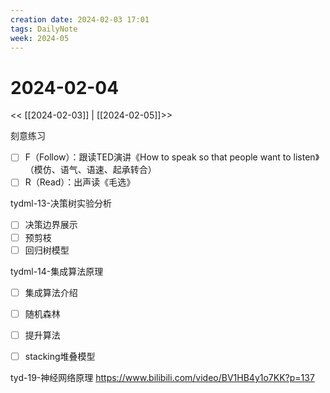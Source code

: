 ```yaml
---
creation date: 2024-02-03 17:01
tags: DailyNote
week: 2024-05
---
```


# 2024-02-04

<< [[2024-02-03]] | [[2024-02-05]]>>

刻意练习
- [ ] F（Follow）：跟读TED演讲《How to speak so that people want to listen》（模仿、语气、语速、起承转合）
- [ ] R（Read）：出声读《毛选》

tydml-13-决策树实验分析
- [ ] 决策边界展示
- [ ] 预剪枝
- [ ] 回归树模型

tydml-14-集成算法原理
- [ ] 集成算法介绍
- [ ] 随机森林
- [ ] 提升算法
- [ ] stacking堆叠模型


tyd-19-神经网络原理
https://www.bilibili.com/video/BV1HB4y1o7KK?p=137